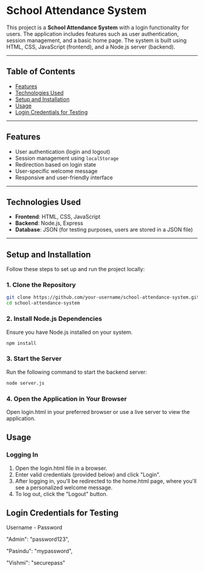 # School Attendance System

This project is a **School Attendance System** with a login functionality for users. The application includes features such as user authentication, session management, and a basic home page. The system is built using HTML, CSS, JavaScript (frontend), and a Node.js server (backend).

---

## Table of Contents

- [Features](#features)
- [Technologies Used](#technologies-used)
- [Setup and Installation](#setup-and-installation)
- [Usage](#usage)
- [Login Credentials for Testing](#login-credentials-for-testing)

---

## Features

- User authentication (login and logout)
- Session management using `localStorage`
- Redirection based on login state
- User-specific welcome message
- Responsive and user-friendly interface

---

## Technologies Used

- **Frontend**: HTML, CSS, JavaScript
- **Backend**: Node.js, Express
- **Database**: JSON (for testing purposes, users are stored in a JSON file)

---

## Setup and Installation

Follow these steps to set up and run the project locally:

### 1. Clone the Repository

```bash
git clone https://github.com/your-username/school-attendance-system.git
cd school-attendance-system
```

### 2. Install Node.js Dependencies

Ensure you have Node.js installed on your system.

```bash
npm install
```

### 3. Start the Server

Run the following command to start the backend server:

```bash
node server.js
```

### 4. Open the Application in Your Browser
Open login.html in your preferred browser or use a live server to view the application.


## Usage

### Logging In

1) Open the login.html file in a browser.
2) Enter valid credentials (provided below) and click "Login".
3) After logging in, you'll be redirected to the home.html page, where you'll see a personalized welcome message.
4) To log out, click the "Logout" button.

## Login Credentials for Testing

Username - Password

"Admin": "password123",

"Pasindu": "mypassword",

"Vishmi": "securepass"

